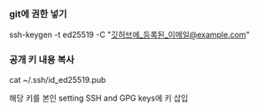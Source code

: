 ### git에 권한 넣기

ssh-keygen -t ed25519 -C "깃허브에_등록된_이메일@example.com"

### 공개 키 내용 복사

cat ~/.ssh/id_ed25519.pub

해당 키를 본인 setting
SSH and GPG keys에 키 삽입